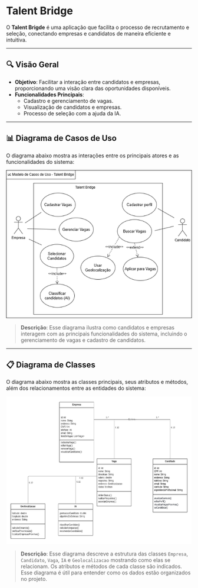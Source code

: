 # Talent Bridge

O **Talent Brigde** é uma aplicação que facilita o processo de recrutamento e seleção, conectando empresas e candidatos de maneira eficiente e intuitiva.

---

## 🔍 Visão Geral

- **Objetivo**: Facilitar a interação entre candidatos e empresas, proporcionando uma visão clara das oportunidades disponíveis.
- **Funcionalidades Principais**:
  - Cadastro e gerenciamento de vagas.
  - Visualização de candidatos e empresas.
  - Processo de seleção com a ajuda da IA.

---

## 📊 Diagrama de Casos de Uso

O diagrama abaixo mostra as interações entre os principais atores e as funcionalidades do sistema:

<div align="center">
    <img src="Diagramas/Diagrama Casos de Uso.png" alt="Diagrama de Casos de Uso do sistema" width="600" height="400">
</div>

> **Descrição**: Esse diagrama ilustra como candidatos e empresas interagem com as principais funcionalidades do sistema, incluindo o gerenciamento de vagas e cadastro de candidatos.

---

## 📋 Diagrama de Classes

O diagrama abaixo mostra as classes principais, seus atributos e métodos, além dos relacionamentos entre as entidades do sistema:

<div align="center">
    <img src="Diagramas/Diagrama de Classe.png" alt="Diagrama de Classes do sistema" width="600" height="400">
</div>

> **Descrição**: Esse diagrama descreve a estrutura das classes `Empresa`, `Candidato`, `Vaga`, `IA` e `Geolocalizacao` mostrando como elas se relacionam. Os atributos e métodos de cada classe são indicados. Esse diagrama é útil para entender como os dados estão organizados no projeto.

